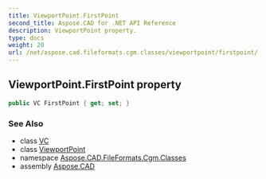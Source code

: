 ```yaml
---
title: ViewportPoint.FirstPoint
second_title: Aspose.CAD for .NET API Reference
description: ViewportPoint property. 
type: docs
weight: 20
url: /net/aspose.cad.fileformats.cgm.classes/viewportpoint/firstpoint/
---
```

## ViewportPoint.FirstPoint property

```csharp
public VC FirstPoint { get; set; }
```

### See Also

* class [VC](../../vc/)
* class [ViewportPoint](../)
* namespace [Aspose.CAD.FileFormats.Cgm.Classes](../../viewportpoint/)
* assembly [Aspose.CAD](../../../)


